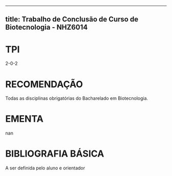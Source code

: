 
---
title: Trabalho de Conclusão de Curso de Biotecnologia - NHZ6014 
---

# TPI

2-0-2

# RECOMENDAÇÃO

Todas as disciplinas obrigatórias do Bacharelado em Biotecnologia.

# EMENTA

nan

# BIBLIOGRAFIA BÁSICA

A ser definida pelo aluno e orientador
        